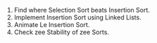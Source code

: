 1. Find where Selection Sort beats Insertion Sort.
2. Implement Insertion Sort using Linked Lists.
3. Animate Le Insertion Sort.
4. Check zee Stability of zee Sorts.
